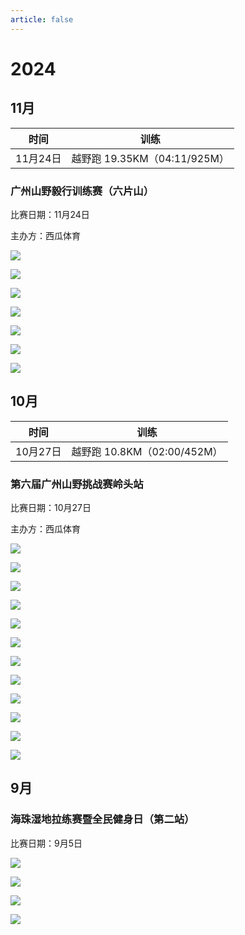 ```yaml
---
article: false
---
```


# 2024

## 11月

|   时间   |           训练            |
|:------:|:-----------------------:|
| 11月24日 | 越野跑 19.35KM（04:11/925M） |

### 广州山野毅行训练赛（六片山）

比赛日期：11月24日

主办方：西瓜体育

![](https://img.sherry4869.com/blog/life/healthy/running/2024/16.PNG)

![](https://img.sherry4869.com/blog/life/healthy/running/2024/22.JPEG)

![](https://img.sherry4869.com/blog/life/healthy/running/2024/17.png)

![](https://img.sherry4869.com/blog/life/healthy/running/2024/18.png)

![](https://img.sherry4869.com/blog/life/healthy/running/2024/19.png)

![](https://img.sherry4869.com/blog/life/healthy/running/2024/20.png)

![](https://img.sherry4869.com/blog/life/healthy/running/2024/21.PNG)

## 10月

|   时间   |           训练           |
|:------:|:----------------------:|
| 10月27日 | 越野跑 10.8KM（02:00/452M） |

### 第六届广州山野挑战赛岭头站

比赛日期：10月27日

主办方：西瓜体育

![](https://img.sherry4869.com/blog/life/healthy/running/2024/15.PNG)

![](https://img.sherry4869.com/blog/life/healthy/running/2024/23.JPEG)

![](https://img.sherry4869.com/blog/life/healthy/running/2024/5.JPEG)

![](https://img.sherry4869.com/blog/life/healthy/running/2024/6.JPEG)

![](https://img.sherry4869.com/blog/life/healthy/running/2024/7.JPEG)

![](https://img.sherry4869.com/blog/life/healthy/running/2024/8.JPEG)

![](https://img.sherry4869.com/blog/life/healthy/running/2024/9.JPEG)

![](https://img.sherry4869.com/blog/life/healthy/running/2024/10.JPEG)

![](https://img.sherry4869.com/blog/life/healthy/running/2024/11.JPEG)

![](https://img.sherry4869.com/blog/life/healthy/running/2024/12.JPEG)

![](https://img.sherry4869.com/blog/life/healthy/running/2024/13.JPEG)

![](https://img.sherry4869.com/blog/life/healthy/running/2024/14.png)

## 9月

### 海珠湿地拉练赛暨全民健身日（第二站）

比赛日期：9月5日

![](https://img.sherry4869.com/blog/life/healthy/running/2024/1.jpg)

![](https://img.sherry4869.com/blog/life/healthy/running/2024/4.PNG)

![](https://img.sherry4869.com/blog/life/healthy/running/2024/2.jpg)

![](https://img.sherry4869.com/blog/life/healthy/running/2024/3.jpg)